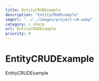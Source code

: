 ```yaml
---
title: EntityCRUDExample
description: "EntityCRUDExample"
imgUrl: "../../images/project-c#.webp"
category: c-sharp
url: EntityCRUDExample
priority: 0
---
```


# EntityCRUDExample

EntityCRUDExample